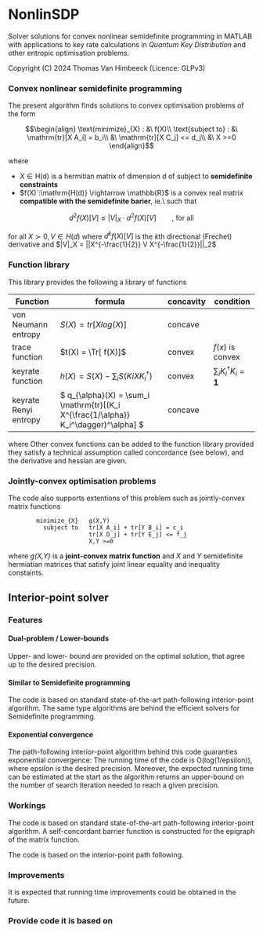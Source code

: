 # NonlinSDP
Solver solutions for convex nonlinear semidefinite programming in MATLAB with applications to key rate calculations in  *Quantum Key Distribution* and other entropic optimisation problems.

Copyright (C) 2024 Thomas Van Himbeeck (Licence: GLPv3)

### Convex nonlinear semidefinite programming 
The present algorithm finds solutions to convex optimisation problems of the form
```math
\begin{align}
            \text{minimize}_{X} : &\  f(X)\\
            \text{subject to} :   &\ \mathrm{tr}[X A_i] = b_i\\
                                  &\ \mathrm{tr}[X C_j] <= d_j\\
                                  &\ X >=0
\end{align}
```
where 
- $`X\in \mathrm{H(d)}`$ is a hermitian matrix of dimension d of subject to **semidefinite constraints**
- $`f(X)`:\mathrm{H(d)} \rightarrow \mathbb{R}`$ is a convex real matrix **compatible with the semidefinite barier**, ie.\ such that
```math
d^2 f(X)[V] \leq |V|_X \cdot d^2 f(X)[V]  \qquad \text{, for all } 
```
for all $`X \succ 0, V\in H(d)`$ where $`d^k f(X)[V]`$ is the $`k`$th directional (Frechet) derivative and $`|V|_X = ||X^{-\frac{1}{2}} V X^{-\frac{1}{2}}||_2`$

### Function library
This library provides the following a library of functions

| Function | formula | concavity | condition |
| -------- |-------- | --------- | --------- |
| von Neumann entropy | $`S(X) = tr[ X log(X)]`$  | concave | |
| trace function | $`t(X) = \Tr[ f(X)]`$ | convex | $`f(x)`$ is convex|
| keyrate function    | $`h(X) = S(X) - \sum_{i} S(K{i} X K_{i}^\dagger)`$ | convex| $`\sum_i K_i^\dagger K_i = \mathbf{1}`$|
| keyrate Renyi entropy | $` q_{\alpha}(X) = \sum_i \mathrm{tr}[(K_i X^{\frac{1/\alpha}} K_i^\dagger)^\alpha] `$|concave| |

where 
Other convex functions can be added to the function library provided they satisfy a technical assumption called concordance (see below), and the derivative and hessian are given.

### Jointly-convex optimisation problems
The code also supports extentions of this problem such as jointly-convex matrix functions

            minimize_{X}   g(X,Y)
              subject to   tr[X A_i] + tr[Y B_i] = c_i
                           tr[X D_j] + tr[Y E_j] <= f_j
                           X,Y >=0
where *g(X,Y)* is a **joint-convex matrix function** and *X* and *Y* semidefinite hermiatian matrices that satisfy joint linear equality and inequality constaints.

## Interior-point solver

### Features

#### Dual-problem / Lower-bounds
Upper- and lower- bound are provided on the optimal solution, that agree up to the desired precision.

#### Similar to Semidefinite programming
The code is based on standard state-of-the-art path-following interior-point algorithm. The same type algorithms are behind the efficient solvers for Semidefinite programming.

#### Exponential convergence
The path-following interior-point algorithm behind this code guaranties exponential convergence: The running time of the code is O(log(1/epsilon)), where epsilon is the desired precision. Moreover, the expected running time can be estimated at the start as the algorithm returns an upper-bound on the number of search iteration needed to reach a given precision.

### Workings
The code is based on standard state-of-the-art path-following interior-point algorithm. A self-concordant barrier function is constructed for the epigraph of the matrix function.

The code is based on the interior-point path following.

### Improvements

It is expected that running time improvements could be obtained in the future.

### Provide code it is based on
